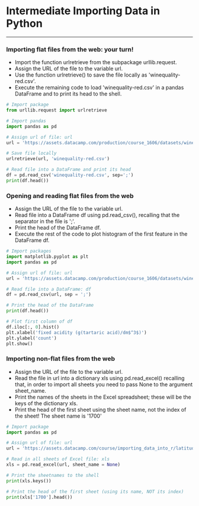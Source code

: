 # Intermediate Importing Data in Python
---
### Importing flat files from the web: your turn!
* Import the function urlretrieve from the subpackage urllib.request.
* Assign the URL of the file to the variable url.
* Use the function urlretrieve() to save the file locally as 'winequality-red.csv'.
* Execute the remaining code to load 'winequality-red.csv' in a pandas DataFrame and to print its head to the shell.

```python
# Import package
from urllib.request import urlretrieve

# Import pandas
import pandas as pd

# Assign url of file: url
url = 'https://assets.datacamp.com/production/course_1606/datasets/winequality-red.csv'

# Save file locally
urlretrieve(url, 'winequality-red.csv')

# Read file into a DataFrame and print its head
df = pd.read_csv('winequality-red.csv', sep=';')
print(df.head())
```
### Opening and reading flat files from the web
* Assign the URL of the file to the variable url.
* Read file into a DataFrame df using pd.read_csv(), recalling that the separator in the file is ';'.
* Print the head of the DataFrame df.
* Execute the rest of the code to plot histogram of the first feature in the DataFrame df.
```python
# Import packages
import matplotlib.pyplot as plt
import pandas as pd

# Assign url of file: url
url = 'https://assets.datacamp.com/production/course_1606/datasets/winequality-red.csv'

# Read file into a DataFrame: df
df = pd.read_csv(url, sep = ';')

# Print the head of the DataFrame
print(df.head())

# Plot first column of df
df.iloc[:, 0].hist()
plt.xlabel('fixed acidity (g(tartaric acid)/dm$^3$)')
plt.ylabel('count')
plt.show()
```
### Importing non-flat files from the web
* Assign the URL of the file to the variable url.
* Read the file in url into a dictionary xls using pd.read_excel() recalling that, in order to import all sheets you need to pass None to the argument sheet_name.
* Print the names of the sheets in the Excel spreadsheet; these will be the keys of the dictionary xls.
* Print the head of the first sheet using the sheet name, not the index of the sheet! The sheet name is '1700'
```python
# Import package
import pandas as pd

# Assign url of file: url
url = 'https://assets.datacamp.com/course/importing_data_into_r/latitude.xls'

# Read in all sheets of Excel file: xls
xls = pd.read_excel(url, sheet_name = None)

# Print the sheetnames to the shell
print(xls.keys())

# Print the head of the first sheet (using its name, NOT its index)
print(xls['1700'].head())
```
